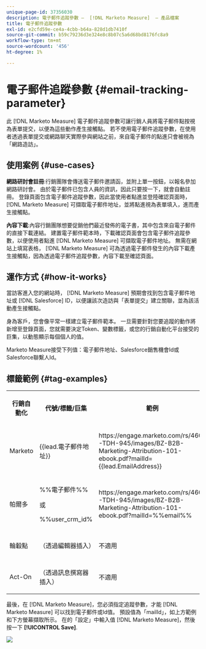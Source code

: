 ```yaml
---
unique-page-id: 37356030
description: 電子郵件追蹤參數 —  [!DNL Marketo Measure]  — 產品檔案
title: 電子郵件追蹤參數
exl-id: e2cfd59e-ce4a-4cbb-b64a-828d1db7410f
source-git-commit: b59c79236d3e324e8c8b07c5a6d68bd8176fc8a9
workflow-type: tm+mt
source-wordcount: '456'
ht-degree: 1%

---
```


# 電子郵件追蹤參數 {#email-tracking-parameter}

此 [!DNL Marketo Measure] 電子郵件追蹤參數可讓行銷人員將電子郵件點按視為表單提交，以便為這些動作產生接觸點。 若不使用電子郵件追蹤參數，在使用者透過表單提交或網路聊天實際參與網站之前，來自電子郵件的點進只會被視為「網路造訪」。

## 使用案例  {#use-cases}

**網路研討會註冊**:行銷團隊會傳送電子郵件邀請函，並附上單一按鈕，以報名參加網路研討會。 由於電子郵件已包含人員的資訊，因此只要按一下，就會自動註冊。 登錄頁面包含電子郵件追蹤參數，因此當使用者點進並登陸確認頁面時， [!DNL Marketo Measure] 可擷取電子郵件地址，並將點進視為表單填入，進而產生接觸點。

**內容下載**:內容行銷團隊想要促銷他們最近發佈的電子書，其中包含來自電子郵件的直接下載連結。 建置電子郵件範本時，下載確認頁面會包含電子郵件追蹤參數，以便使用者點進 [!DNL Marketo Measure] 可擷取電子郵件地址。 無需在網站上填寫表格， [!DNL Marketo Measure] 可為透過電子郵件發生的內容下載產生接觸點，因為透過電子郵件追蹤參數，內容下載至確認頁面。

## 運作方式 {#how-it-works}

當訪客進入您的網站時， [!DNL Marketo Measure] 預期會找到包含電子郵件地址或 [!DNL Salesforce] ID，以便讓該次造訪與「表單提交」建立關聯，並為該活動產生接觸點。

身為客戶，您會像平常一樣建立電子郵件範本。 一旦需要針對您要追蹤的動作將新增至登錄頁面，您就需要決定Token、變數標籤，或您的行銷自動化平台接受的巨集，以動態顯示每個個人的值。

Marketo Measure接受下列值：電子郵件地址、Salesforce銷售機會Id或Salesforce聯繫人Id。

## 標籤範例 {#tag-examples}

<table> 
 <colgroup> 
  <col> 
  <col> 
  <col> 
  <col> 
 </colgroup> 
 <tbody> 
  <tr> 
   <th><p>行銷自動化</p></th> 
   <th><p>代號/標籤/巨集 </p></th> 
   <th><p>範例</p></th> 
   <th><p>支撐材料</p></th> 
  </tr> 
  <tr> 
   <td><p>Marketo</p></td> 
   <td><p>{{lead.電子郵件地址}} </p></td> 
   <td><p>https://engage.marketo.com/rs/460-TDH-945/images/BZ-B2B-Marketing-Attribution-101-ebook.pdf?mailId={{lead.EmailAddress}}</p></td> 
   <td><p>https://docs.marketo.com/display/public/DOCS/Tokens+Overview#TokensOverview-PersonTokens</p></td> 
  </tr> 
  <tr> 
   <td><p>帕爾多</p></td> 
   <td><p>%%電子郵件%% </p><p>或</p><p>%%user_crm_id%</p></td> 
   <td><p>https://engage.marketo.com/rs/460-TDH-945/images/BZ-B2B-Marketing-Attribution-101-ebook.pdf?mailId=%%email%%</p></td> 
   <td><p>https://help.salesforce.com/articleView?id=pardot_variable_tags_reference.htm&amp;type=5</p></td> 
  </tr> 
  <tr> 
   <td><p>輪轂點</p></td> 
   <td><p>（透過編輯器插入）</p></td> 
   <td><p>不適用</p></td> 
   <td><p>https://knowledge.hubspot.com/cos-general/how-to-use-personalization-with-your-content</p></td> 
  </tr> 
  <tr> 
   <td><p>Act-On</p></td> 
   <td><p>（透過訊息撰寫器插入）</p></td> 
   <td><p>不適用</p></td> 
   <td><p>https://connect.act-on.com/hc/en-us/articles/360033436074-How-to-Personalize-Email-Content-with-CRM-Data</p></td> 
  </tr> 
 </tbody> 
</table>

最後，在 [!DNL Marketo Measure]，您必須指定追蹤參數，才能 [!DNL Marketo Measure] 可以找到電子郵件或Id值。 預設值為「mailId」，如上方範例和下方螢幕擷取所示。 在的「設定」中輸入值 [!DNL Marketo Measure]，然後按一下 **[!UICONTROL Save]**.

![](assets/one.png)
